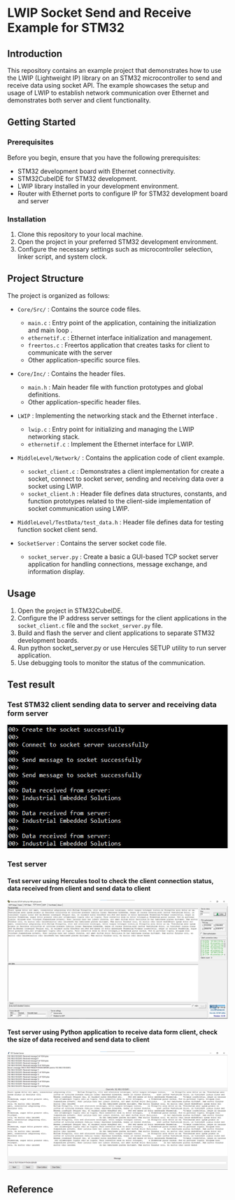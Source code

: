 # LWIP Socket Send and Receive Example for STM32

## Introduction

This repository contains an example project that demonstrates how to use the LWIP (Lightweight IP) library on an STM32 microcontroller to send and receive data using socket API. The example showcases the setup and usage of LWIP to establish network communication over Ethernet and demonstrates both server and client functionality.

## Getting Started

### Prerequisites

Before you begin, ensure that you have the following prerequisites:

- STM32 development board with Ethernet connectivity.
- STM32CubeIDE for STM32 development.
- LWIP library installed in your development environment.
- Router with Ethernet ports to configure IP for STM32 development board and server

### Installation

1. Clone this repository to your local machine.
2. Open the project in your preferred STM32 development environment.
3. Configure the necessary settings such as microcontroller selection, linker script, and system clock.

## Project Structure

The project is organized as follows:

- `Core/Src/` : Contains the source code files.
  - `main.c` : Entry point of the application, containing the initialization and main loop .
  - `ethernetif.c` : Ethernet interface initialization and management.
  - `freertos.c` : Freertos application that creates tasks for client to communicate with the server
  - Other application-specific source files.

- `Core/Inc/` : Contains the header files.
  - `main.h` : Main header file with function prototypes and global definitions.
  - Other application-specific header files.

- `LWIP` : Implementing the networking stack and the Ethernet interface .
  - `lwip.c`  : Entry point for initializing and managing the LWIP networking stack.
  - `ethernetif.c`  :  Implement the Ethernet interface for LWIP.

- `MiddleLevel/Network/` : Contains the application code of client example.
  - `socket_client.c` : Demonstrates a client implementation for create a socket, connect to socket server, sending and receiving data over a socket using LWIP.
  - `socket_client.h` : Header file defines data structures, constants, and function prototypes related to the client-side implementation of socket communication using LWIP.

- `MiddleLevel/TestData/test_data.h` : Header file defines data for testing function socket client send.
  
- `SocketServer` : Contains the server socket code file.
  - `socket_server.py` : Create a basic a GUI-based TCP socket server application for handling connections, message exchange, and information display.
  
## Usage

1. Open the project in STM32CubeIDE.
2. Configure the IP address server settings for the client applications in the `socket_client.c` file and the `socket_server.py` file.
3. Build and flash the server and client applications to separate STM32 development boards.
4. Run python socket_server.py or use Hercules SETUP utility to run server application.
5. Use debugging tools to monitor the status of the communication.

## Test result

### Test STM32 client sending data to server and receiving data form server 
![image](Pictures/receive.jpg)

### Test server

#### Test server using Hercules tool to check the client connection status, data received from client and send data to client
   
![image](Pictures/send_hercules.jpg)

#### Test server using Python application to receive data form client, check the size of data received and send data to client

![image](Pictures/send_python.jpg)

## Reference
